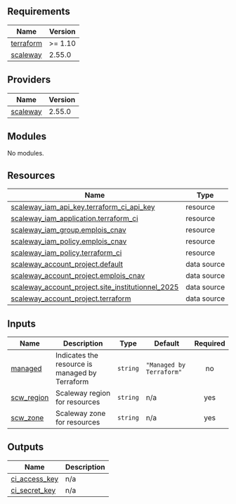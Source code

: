 <!-- BEGIN_TF_DOCS -->
## Requirements

| Name | Version |
|------|---------|
| <a name="requirement_terraform"></a> [terraform](#requirement\_terraform) | >= 1.10 |
| <a name="requirement_scaleway"></a> [scaleway](#requirement\_scaleway) | 2.55.0 |

## Providers

| Name | Version |
|------|---------|
| <a name="provider_scaleway"></a> [scaleway](#provider\_scaleway) | 2.55.0 |

## Modules

No modules.

## Resources

| Name | Type |
|------|------|
| [scaleway_iam_api_key.terraform_ci_api_key](https://registry.terraform.io/providers/scaleway/scaleway/2.55.0/docs/resources/iam_api_key) | resource |
| [scaleway_iam_application.terraform_ci](https://registry.terraform.io/providers/scaleway/scaleway/2.55.0/docs/resources/iam_application) | resource |
| [scaleway_iam_group.emplois_cnav](https://registry.terraform.io/providers/scaleway/scaleway/2.55.0/docs/resources/iam_group) | resource |
| [scaleway_iam_policy.emplois_cnav](https://registry.terraform.io/providers/scaleway/scaleway/2.55.0/docs/resources/iam_policy) | resource |
| [scaleway_iam_policy.terraform_ci](https://registry.terraform.io/providers/scaleway/scaleway/2.55.0/docs/resources/iam_policy) | resource |
| [scaleway_account_project.default](https://registry.terraform.io/providers/scaleway/scaleway/2.55.0/docs/data-sources/account_project) | data source |
| [scaleway_account_project.emplois_cnav](https://registry.terraform.io/providers/scaleway/scaleway/2.55.0/docs/data-sources/account_project) | data source |
| [scaleway_account_project.site_institutionnel_2025](https://registry.terraform.io/providers/scaleway/scaleway/2.55.0/docs/data-sources/account_project) | data source |
| [scaleway_account_project.terraform](https://registry.terraform.io/providers/scaleway/scaleway/2.55.0/docs/data-sources/account_project) | data source |

## Inputs

| Name | Description | Type | Default | Required |
|------|-------------|------|---------|:--------:|
| <a name="input_managed"></a> [managed](#input\_managed) | Indicates the resource is managed by Terraform | `string` | `"Managed by Terraform"` | no |
| <a name="input_scw_region"></a> [scw\_region](#input\_scw\_region) | Scaleway region for resources | `string` | n/a | yes |
| <a name="input_scw_zone"></a> [scw\_zone](#input\_scw\_zone) | Scaleway zone for resources | `string` | n/a | yes |

## Outputs

| Name | Description |
|------|-------------|
| <a name="output_ci_access_key"></a> [ci\_access\_key](#output\_ci\_access\_key) | n/a |
| <a name="output_ci_secret_key"></a> [ci\_secret\_key](#output\_ci\_secret\_key) | n/a |
<!-- END_TF_DOCS -->
